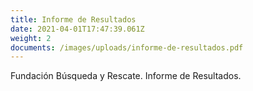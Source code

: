 ```yaml
---
title: Informe de Resultados
date: 2021-04-01T17:47:39.061Z
weight: 2
documents: /images/uploads/informe-de-resultados.pdf
---
```

Fundación Búsqueda y Rescate. Informe de Resultados.